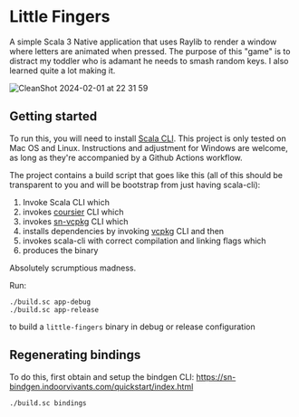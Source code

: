 # Little Fingers

A simple Scala 3 Native application that uses Raylib to render a window where letters are animated when pressed.
The purpose of this "game" is to distract my toddler who is adamant he needs to smash random keys. I also learned quite a lot making it.

![CleanShot 2024-02-01 at 22 31 59](https://github.com/indoorvivants/little-fingers/assets/1052965/01ccc0ac-e823-4e49-a3a9-9dc54708b9f9)


## Getting started

To run this, you will need to install [Scala CLI](https://scala-cli.virtuslab.org/).
This project is only tested on Mac OS and Linux. 
Instructions and adjustment for Windows are welcome, as long as they're 
accompanied by a Github Actions workflow.

The project contains a build script that goes like this (all of this should be transparent to you and will be bootstrap from just having scala-cli):

1. Invoke Scala CLI which
2. invokes [coursier][coursier] CLI which 
3. invokes [sn-vcpkg][sn-vcpkg] CLI which 
4. installs dependencies by invoking [vcpkg][vcpkg] CLI and then 
5. invokes scala-cli with correct compilation and linking flags which 
6. produces the binary

Absolutely scrumptious madness.

Run:

```
./build.sc app-debug
./build.sc app-release
```

to build a `little-fingers` binary in debug or release configuration


## Regenerating bindings

To do this, first obtain and setup the bindgen CLI: https://sn-bindgen.indoorvivants.com/quickstart/index.html

```bash 
./build.sc bindings
```

[coursier]: https://get-coursier.io
[sn-vcpkg]: https://github.com/indoorvivants/sn-vcpkg
[vcpkg]: https://vcpkg.io/en/
